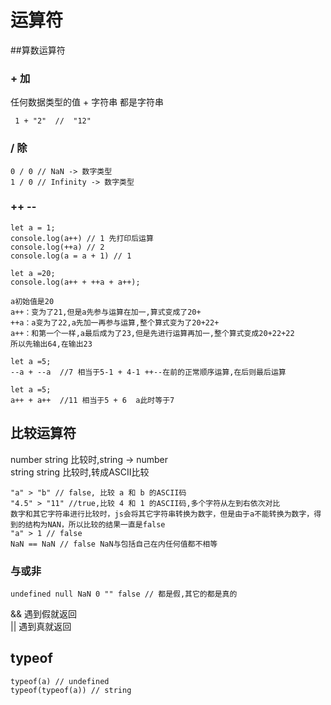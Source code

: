 # 运算符

##算数运算符
### + 加
任何数据类型的值 + 字符串 都是字符串
    
```
 1 + "2"  //  "12"
```

### / 除
```
0 / 0 // NaN -> 数字类型  
1 / 0 // Infinity -> 数字类型
```

### ++ --
```
let a = 1;
console.log(a++) // 1 先打印后运算
console.log(++a) // 2 
console.log(a = a + 1) // 1 
```

```
let a =20; 
console.log(a++ + ++a + a++);

a初始值是20
a++：变为了21,但是a先参与运算在加一,算式变成了20+
++a：a变为了22,a先加一再参与运算,整个算式变为了20+22+
a++：和第一个一样,a最后成为了23,但是先进行运算再加一,整个算式变成20+22+22
所以先输出64,在输出23
```
```
let a =5;
--a + --a  //7 相当于5-1 + 4-1 ++--在前的正常顺序运算,在后则最后运算
```
```
let a =5;
a++ + a++  //11 相当于5 + 6  a此时等于7
```

## 比较运算符
number string 比较时,string -> number  
string string 比较时,转成ASCII比较
```
"a" > "b" // false, 比较 a 和 b 的ASCII码  
"4.5" > "11" //true,比较 4 和 1 的ASCII码,多个字符从左到右依次对比
数字和其它字符串进行比较时，js会将其它字符串转换为数字，但是由于a不能转换为数字，得到的结构为NAN，所以比较的结果一直是false
"a" > 1 // false
NaN == NaN // false NaN与包括自己在内任何值都不相等
```
### 与或非
```
undefined null NaN 0 "" false // 都是假,其它的都是真的
```
&& 遇到假就返回  
|| 遇到真就返回

## typeof

```
typeof(a) // undefined
typeof(typeof(a)) // string
```


